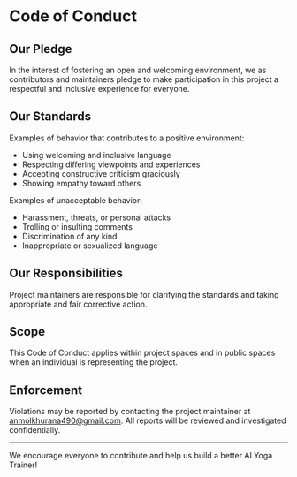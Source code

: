 # Code of Conduct

## Our Pledge

In the interest of fostering an open and welcoming environment, we as contributors and maintainers pledge to make participation in this project a respectful and inclusive experience for everyone.

## Our Standards

Examples of behavior that contributes to a positive environment:

- Using welcoming and inclusive language
- Respecting differing viewpoints and experiences
- Accepting constructive criticism graciously
- Showing empathy toward others

Examples of unacceptable behavior:

- Harassment, threats, or personal attacks
- Trolling or insulting comments
- Discrimination of any kind
- Inappropriate or sexualized language

## Our Responsibilities

Project maintainers are responsible for clarifying the standards and taking appropriate and fair corrective action.

## Scope

This Code of Conduct applies within project spaces and in public spaces when an individual is representing the project.

## Enforcement

Violations may be reported by contacting the project maintainer at [anmolkhurana490@gmail.com](mailto:anmolkhurana490@gmail.com). All reports will be reviewed and investigated confidentially.

---

We encourage everyone to contribute and help us build a better AI Yoga Trainer!